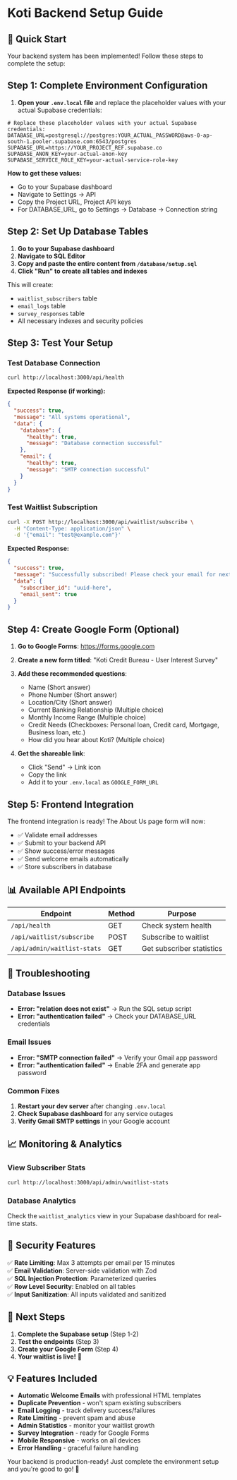 # Koti Backend Setup Guide

## 🚀 Quick Start

Your backend system has been implemented! Follow these steps to complete the setup:

## Step 1: Complete Environment Configuration

1. **Open your `.env.local` file** and replace the placeholder values with your actual Supabase credentials:

```env
# Replace these placeholder values with your actual Supabase credentials:
DATABASE_URL=postgresql://postgres:YOUR_ACTUAL_PASSWORD@aws-0-ap-south-1.pooler.supabase.com:6543/postgres
SUPABASE_URL=https://YOUR_PROJECT_REF.supabase.co
SUPABASE_ANON_KEY=your-actual-anon-key
SUPABASE_SERVICE_ROLE_KEY=your-actual-service-role-key
```

**How to get these values:**
- Go to your Supabase dashboard
- Navigate to Settings → API
- Copy the Project URL, Project API keys
- For DATABASE_URL, go to Settings → Database → Connection string

## Step 2: Set Up Database Tables

1. **Go to your Supabase dashboard**
2. **Navigate to SQL Editor**
3. **Copy and paste the entire content from `/database/setup.sql`**
4. **Click "Run" to create all tables and indexes**

This will create:
- `waitlist_subscribers` table
- `email_logs` table  
- `survey_responses` table
- All necessary indexes and security policies

## Step 3: Test Your Setup

### Test Database Connection
```bash
curl http://localhost:3000/api/health
```

**Expected Response (if working):**
```json
{
  "success": true,
  "message": "All systems operational",
  "data": {
    "database": {
      "healthy": true,
      "message": "Database connection successful"
    },
    "email": {
      "healthy": true,
      "message": "SMTP connection successful"
    }
  }
}
```

### Test Waitlist Subscription
```bash
curl -X POST http://localhost:3000/api/waitlist/subscribe \
  -H "Content-Type: application/json" \
  -d '{"email": "test@example.com"}'
```

**Expected Response:**
```json
{
  "success": true,
  "message": "Successfully subscribed! Please check your email for next steps.",
  "data": {
    "subscriber_id": "uuid-here",
    "email_sent": true
  }
}
```

## Step 4: Create Google Form (Optional)

1. **Go to Google Forms**: https://forms.google.com
2. **Create a new form titled**: "Koti Credit Bureau - User Interest Survey"
3. **Add these recommended questions**:
   - Name (Short answer)
   - Phone Number (Short answer)
   - Location/City (Short answer)
   - Current Banking Relationship (Multiple choice)
   - Monthly Income Range (Multiple choice)
   - Credit Needs (Checkboxes: Personal loan, Credit card, Mortgage, Business loan, etc.)
   - How did you hear about Koti? (Multiple choice)

4. **Get the shareable link**:
   - Click "Send" → Link icon
   - Copy the link
   - Add it to your `.env.local` as `GOOGLE_FORM_URL`

## Step 5: Frontend Integration

The frontend integration is ready! The About Us page form will now:
- ✅ Validate email addresses
- ✅ Submit to your backend API
- ✅ Show success/error messages
- ✅ Send welcome emails automatically
- ✅ Store subscribers in database

## 📊 Available API Endpoints

| Endpoint | Method | Purpose |
|----------|--------|---------|
| `/api/health` | GET | Check system health |
| `/api/waitlist/subscribe` | POST | Subscribe to waitlist |
| `/api/admin/waitlist-stats` | GET | Get subscriber statistics |

## 🔧 Troubleshooting

### Database Issues
- **Error: "relation does not exist"** → Run the SQL setup script
- **Error: "authentication failed"** → Check your DATABASE_URL credentials

### Email Issues  
- **Error: "SMTP connection failed"** → Verify your Gmail app password
- **Error: "authentication failed"** → Enable 2FA and generate app password

### Common Fixes
1. **Restart your dev server** after changing `.env.local`
2. **Check Supabase dashboard** for any service outages
3. **Verify Gmail SMTP settings** in your Google account

## 📈 Monitoring & Analytics

### View Subscriber Stats
```bash
curl http://localhost:3000/api/admin/waitlist-stats
```

### Database Analytics
Check the `waitlist_analytics` view in your Supabase dashboard for real-time stats.

## 🔐 Security Features

✅ **Rate Limiting**: Max 3 attempts per email per 15 minutes  
✅ **Email Validation**: Server-side validation with Zod  
✅ **SQL Injection Protection**: Parameterized queries  
✅ **Row Level Security**: Enabled on all tables  
✅ **Input Sanitization**: All inputs validated and sanitized  

## 🎯 Next Steps

1. **Complete the Supabase setup** (Step 1-2)
2. **Test the endpoints** (Step 3)  
3. **Create your Google Form** (Step 4)
4. **Your waitlist is live!** 🎉

## 💡 Features Included

- **Automatic Welcome Emails** with professional HTML templates
- **Duplicate Prevention** - won't spam existing subscribers  
- **Email Logging** - track delivery success/failures
- **Rate Limiting** - prevent spam and abuse
- **Admin Statistics** - monitor your waitlist growth
- **Survey Integration** - ready for Google Forms
- **Mobile Responsive** - works on all devices
- **Error Handling** - graceful failure handling

Your backend is production-ready! Just complete the environment setup and you're good to go! 🚀
